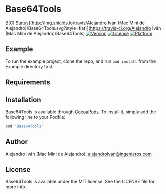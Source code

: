 # Base64Tools

[![CI Status](http://img.shields.io/travis/Alejandro Iván (Mac Mini de Alejandro)/Base64Tools.svg?style=flat)](https://travis-ci.org/Alejandro Iván (Mac Mini de Alejandro)/Base64Tools)
[![Version](https://img.shields.io/cocoapods/v/Base64Tools.svg?style=flat)](http://cocoapods.org/pods/Base64Tools)
[![License](https://img.shields.io/cocoapods/l/Base64Tools.svg?style=flat)](http://cocoapods.org/pods/Base64Tools)
[![Platform](https://img.shields.io/cocoapods/p/Base64Tools.svg?style=flat)](http://cocoapods.org/pods/Base64Tools)

## Example

To run the example project, clone the repo, and run `pod install` from the Example directory first.

## Requirements

## Installation

Base64Tools is available through [CocoaPods](http://cocoapods.org). To install
it, simply add the following line to your Podfile:

```ruby
pod "Base64Tools"
```

## Author

Alejandro Iván (Mac Mini de Alejandro), alejandroivan@ingenieros.com

## License

Base64Tools is available under the MIT license. See the LICENSE file for more info.
